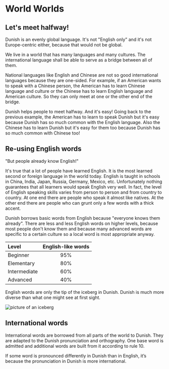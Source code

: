 # World Worlds

## Let's meet halfway!

Dunish is an evenly global language.
It's not "English only" and it's not Europe-centric either,
because that would not be global.

We live in a world that has many languages and many cultures.
The international language shall be able to serve as a bridge between all of them.

National languages like English and Chinese are not so good international languages because they are one-sided.
For example, if an American wants to speak with a Chinese person,
the American has to learn Chinese language and culture
or the Chinese has to learn English language and American culture.
So they can only meet at one or the other end of the bridge.

Dunish helps people to meet halfway.
And it's easy!
Going back to the previous example,
the American has to learn to speak Dunish
but it's easy because Dunish has so much common with the English language.
Also the Chinese has to learn Dunish
but it's easy for them too because Dunish has so much common with Chinese too!


## Re-using English words

"But people already know English!"

It's true that a lot of people have learned English.
It is the most learned second or foreign language in the world today.
English is taught in schools in China, India, Japan, Russia, Germany, Mexico, etc.
Unfortunately nothing guarantees that all learners would speak English very well.
In fact, the level of English speaking skills varies from person to person and from country to country.
At one end there are people who speak it almost like natives.
At the other end there are people who can grunt only a few words with a thick accent.

Dunish borrows basic words from English because "everyone knows them already".
There are less and less English words on higher levels,
because most people don't know them
and because many advanced words are specific to a certain culture
so a local word is most appropriate anyway.

| Level          | English-like words |
|:---------------|:------------------:|
| Beginner       |        95%         |
| Elementary     |        80%         |
| Intermediate   |        60%         |
| Advanced       |        40%         |

English words are only the tip of the iceberg in Dunish.
Dunish is much more diverse than what one might see at first sight.

![](http://www.kupsala.net/dunish/grafe/aismonte_eng.png "picture of an iceberg")


## International words

International words are borrowed from all parts of the world to Dunish.
They are adapted to the Dunish pronunciation and orthography.
One base word is admitted and additional words are built from it according to rule 10.

If some word is pronounced differently in Dunish than in English, it’s because the pronunciation in Dunish is more international.

